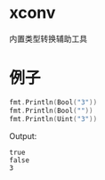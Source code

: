 # xconv

内置类型转换辅助工具

# 例子
```go
fmt.Println(Bool("3"))
fmt.Println(Bool(""))
fmt.Println(Uint("3"))
```

Output:
```text
true
false
3
```